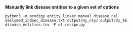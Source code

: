 
**Manually link disease entities to a given set of options**

```
python3 -m prodigy entity_linker.manual disease_nel dailymed_indsec_disease.txt output/my_nlp/ output/my_kb disease_entities.tsv -F el_recipe.py
```
